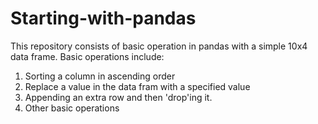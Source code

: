 # Starting-with-pandas
This repository consists of basic operation in pandas with a simple 10x4 data frame. 
Basic operations include:
1. Sorting a column in ascending order
2. Replace a value in the data fram with a specified value
3. Appending an extra row and then 'drop'ing it.
4. Other basic operations
